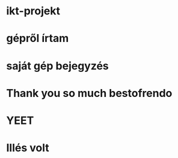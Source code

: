 # ikt-projekt
# gépről írtam
# saját gép bejegyzés
# Thank you so much bestofrendo
# YEET
# Illés volt
